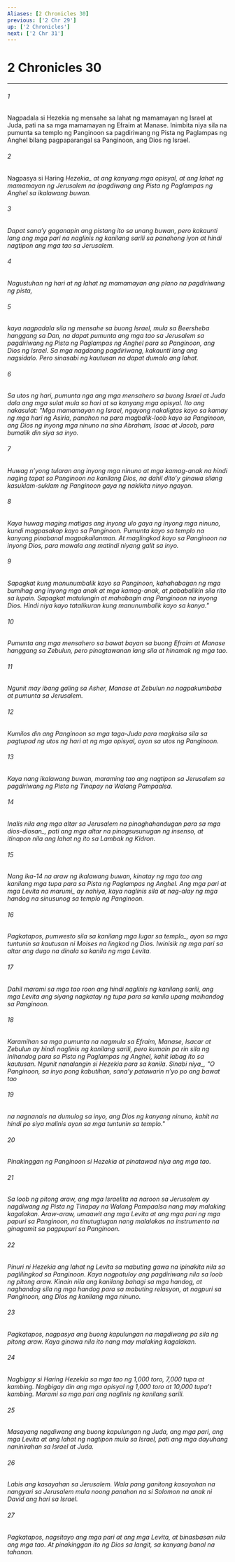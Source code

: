 ```yaml
---
Aliases: [2 Chronicles 30]
previous: ['2 Chr 29']
up: ['2 Chronicles']
next: ['2 Chr 31']
---
```

# 2 Chronicles 30

***






















###### 1 










Nagpadala si Hezekia ng mensahe sa lahat ng mamamayan ng Israel at Juda, pati na sa mga mamamayan ng Efraim at Manase. Inimbita niya sila na pumunta sa templo ng Panginoon sa pagdiriwang ng Pista ng Paglampas ng Anghel bilang pagpaparangal sa Panginoon, ang Dios ng Israel. 





















###### 2 










Nagpasya si Haring <i class="trans-change">Hezekia_ at ang kanyang mga opisyal, at ang lahat ng mamamayan ng Jerusalem na ipagdiwang ang Pista ng Paglampas ng Anghel sa ikalawang buwan. 





















###### 3 










Dapat sanaʼy gaganapin ang pistang ito sa unang buwan, pero kakaunti lang ang mga pari na naglinis ng kanilang sarili sa panahong iyon at hindi nagtipon ang mga tao sa Jerusalem. 





















###### 4 










Nagustuhan ng hari at ng lahat ng mamamayan ang plano na pagdiriwang ng pista, 





















###### 5 










kaya nagpadala sila ng mensahe sa buong Israel, mula sa Beersheba hanggang sa Dan, na dapat pumunta ang mga tao sa Jerusalem sa pagdiriwang ng Pista ng Paglampas ng Anghel para sa Panginoon, ang Dios ng Israel. Sa mga nagdaang pagdiriwang, kakaunti lang ang nagsidalo. Pero sinasabi ng kautusan na dapat dumalo ang lahat. 





















###### 6 










Sa utos ng hari, pumunta nga ang mga mensahero sa buong Israel at Juda dala ang mga sulat mula sa hari at sa kanyang mga opisyal. Ito ang nakasulat: "Mga mamamayan ng Israel, ngayong nakaligtas kayo sa kamay ng mga hari ng Asiria, panahon na para magbalik-loob kayo sa Panginoon, ang Dios ng inyong mga ninuno na sina Abraham, Isaac at Jacob, para bumalik din siya sa inyo. 





















###### 7 










Huwag nʼyong tularan ang inyong mga ninuno at mga kamag-anak na hindi naging tapat sa Panginoon na kanilang Dios, na dahil ditoʼy ginawa silang kasuklam-suklam ng Panginoon gaya ng nakikita ninyo ngayon. 





















###### 8 










Kaya huwag maging matigas ang inyong ulo gaya ng inyong mga ninuno, kundi magpasakop kayo sa Panginoon. Pumunta kayo sa templo na kanyang pinabanal magpakailanman. At maglingkod kayo sa Panginoon na inyong Dios, para mawala ang matindi niyang galit sa inyo. 





















###### 9 










Sapagkat kung manunumbalik kayo sa Panginoon, kahahabagan ng mga bumihag ang inyong mga anak at mga kamag-anak, at pababalikin sila rito sa lupain. Sapagkat matulungin at mahabagin ang Panginoon na inyong Dios. Hindi niya kayo tatalikuran kung manunumbalik kayo sa kanya." 





















###### 10 










Pumunta ang mga mensahero sa bawat bayan sa buong Efraim at Manase hanggang sa Zebulun, pero pinagtawanan lang sila at hinamak ng mga tao. 





















###### 11 










Ngunit may ibang galing sa Asher, Manase at Zebulun na nagpakumbaba at pumunta sa Jerusalem. 





















###### 12 










Kumilos din ang Panginoon sa mga taga-Juda para magkaisa sila sa pagtupad ng utos ng hari at ng mga opisyal, ayon sa utos ng Panginoon. 





















###### 13 










Kaya nang ikalawang buwan, maraming tao ang nagtipon sa Jerusalem sa pagdiriwang ng Pista ng Tinapay na Walang Pampaalsa. 





















###### 14 










Inalis nila ang mga altar sa Jerusalem <i class="trans-change">na pinaghahandugan para sa mga dios-diosan_, pati ang mga altar na pinagsusunugan ng insenso, at itinapon nila ang lahat ng ito sa Lambak ng Kidron. 





















###### 15 










Nang ika-14 na araw ng ikalawang buwan, kinatay ng mga tao ang kanilang mga tupa para sa Pista ng Paglampas ng Anghel. Ang mga pari at mga Levita <i class="trans-change">na marumi_ ay nahiya, kaya naglinis sila at nag-alay ng mga handog na sinusunog sa templo ng Panginoon. 





















###### 16 










Pagkatapos, pumwesto sila sa kanilang mga lugar <i class="trans-change">sa templo_, ayon sa mga tuntunin sa kautusan ni Moises na lingkod ng Dios. Iwinisik ng mga pari sa altar ang dugo na dinala sa kanila ng mga Levita. 





















###### 17 










Dahil marami sa mga tao roon ang hindi naglinis ng kanilang sarili, ang mga Levita ang siyang nagkatay ng tupa para sa kanila upang maihandog sa Panginoon. 





















###### 18 










Karamihan sa mga pumunta na nagmula sa Efraim, Manase, Isacar at Zebulun ay hindi naglinis ng kanilang sarili, pero kumain pa rin sila ng inihandog para sa Pista ng Paglampas ng Anghel, kahit labag ito sa kautusan. Ngunit nanalangin si Hezekia para sa kanila. <i class="trans-change">Sinabi niya_, "O Panginoon, sa inyo pong kabutihan, sanaʼy patawarin nʼyo po ang bawat tao 





















###### 19 










na nagnanais na dumulog sa inyo, ang Dios ng kanyang ninuno, kahit na hindi po siya malinis ayon sa mga tuntunin sa templo." 





















###### 20 










Pinakinggan ng Panginoon si Hezekia at pinatawad niya ang mga tao. 





















###### 21 










Sa loob ng pitong araw, ang mga Israelita na naroon sa Jerusalem ay nagdiwang ng Pista ng Tinapay na Walang Pampaalsa nang may malaking kagalakan. Araw-araw, umaawit ang mga Levita at ang mga pari ng mga papuri sa Panginoon, na tinutugtugan nang malalakas na instrumento na ginagamit sa pagpupuri sa Panginoon. 





















###### 22 










Pinuri ni Hezekia ang lahat ng Levita sa mabuting gawa na ipinakita nila sa paglilingkod sa Panginoon. Kaya nagpatuloy ang pagdiriwang nila sa loob ng pitong araw. Kinain nila ang kanilang bahagi sa mga handog, at naghandog sila ng mga handog para sa mabuting relasyon, at nagpuri sa Panginoon, ang Dios ng kanilang mga ninuno. 





















###### 23 










Pagkatapos, nagpasya ang buong kapulungan na magdiwang pa sila ng pitong araw. Kaya ginawa nila ito nang may malaking kagalakan. 





















###### 24 










Nagbigay si Haring Hezekia sa mga tao ng 1,000 toro, 7,000 tupa at kambing. Nagbigay din ang mga opisyal ng 1,000 toro at 10,000 tupaʼt kambing. Marami sa mga pari ang naglinis ng kanilang sarili. 





















###### 25 










Masayang nagdiwang ang buong kapulungan ng Juda, ang mga pari, ang mga Levita at ang lahat ng nagtipon mula sa Israel, pati ang mga dayuhang naninirahan sa Israel at Juda. 





















###### 26 










Labis ang kasayahan sa Jerusalem. Wala pang ganitong kasayahan na nangyari sa Jerusalem mula noong panahon na si Solomon na anak ni David ang hari sa Israel. 





















###### 27 










Pagkatapos, nagsitayo ang mga pari at ang mga Levita, at binasbasan nila ang mga tao. At pinakinggan ito ng Dios sa langit, sa kanyang banal na tahanan.
